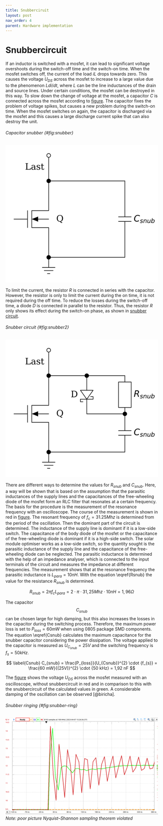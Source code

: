 ```yaml
---
title: Snubberciruit
layout: post
nav_order: 4
parent: Hardware implementation
---
```


# Snubbercircuit

If an inductor is switched with a mosfet, it can lead to significant voltage
overshoots during the switch-off time and the switch-on time. When the mosfet switches off, the current of the load $iL$ drops towards zero. This causes the voltage $U_{DS}$ across the mosfet to increase to a large value due to the
phenomenon $Ldi/dt$, where $L$ can be the line inductances of the drain
and source lines. Under certain conditions, the mosfet can be
destroyed in this way. To slow down the change of voltage at the
mosfet, a capacitor $C$ is connected across the mosfet according to [figure](#fig:snubber). The capacitor fixes the problem of voltage
spikes, but causes a new problem during the switch-on time. When the
mosfet switches on again, the capacitor is discharged via the
mosfet and this causes a large discharge current spike that can also destroy the unit.

###### Capacitor snubber {#fig:snubber}
![image](../assets/image/snubber1.svg)


To limit the current, the resistor $R$ is connected in series with the
capacitor. However, the resistor is only to limit the current during the
on time, it is not required during the off time. To reduce the losses
during the switch-off time, a diode $D$ is connected in parallel to the
resistor. Thus, the resistor $R$ only shows its effect during the
switch-on phase, as shown in [snubber circuit](#fig:snubber2).

<!--[@UmanandPower p.80][@IntelligentEnergy p.261].-->

###### Snubber circuit {#fig:snubber2}
![image](../assets/image/snubber2.svg)

There are different ways to determine the values for $R_{snub}$ and
$C_{snub}$. Here, a way will be shown that is based on the assumption
that the parasitic inductances of the supply lines and the capacitances
of the free-wheeling diode of the mosfet form an RLC filter that resonates at a
certain frequency. The basis for the procedure is the measurement of the
resonance frequency with an oscilloscope. The course of the measurement
is shown in red in [figure](#fig:snubber-ring). The resonant frequency of
$f_{c} = 31.25 Mhz$ is determined from the period of the oscillation.
Then the dominant part of the circuit is determined. The inductance of
the supply line is dominant if it is a low-side switch. The capacitance
of the body diode of the mosfet or the capacitance of the free-wheeling
diode is dominant if it is a high-side switch. The solar module
optimiser works as a low-side switch, so the quantity sought is the
parasitic inductance of the supply line and the capacitance of the
free-wheeling diode can be neglected. The parasitic inductance is
determined with the help of an impedance analyser, which is connected to
the input terminals of the circuit and measures the impedance at
different frequencies. The measurement shows that at the resonance
frequency the parasitic inductance is $L_{para} = 10nH$. With the
equation \eqref{Rsnub} the value for the resistance $R_{snub}$ is determined.

$$\label{Rsnub}
R_{snub} = 2 \pi f_{c} L_{para}=2\cdot\pi\cdot31,25 Mhz\cdot10 nH = 1,96 \Omega$$

The capacitor $$C_{snub}$$ can be chosen large for high damping, but this
also increases the losses in the capacitor during the switching process.
Therefore, the maximum power loss is set to $P_{loss} = 60mW$ when using
0805 package SMD components. The equation
\eqref{Csnub} calculates
the maximum capacitance for the snubber capacitor considering the power
dissipation. The voltage applied to the capacitor is measured as
$U_{C_{snub}}=25V$ and the switching frequency is $f_{s}=50 kHz$.


$$ \label{Csnub}
C_{snub} = \frac{P_{loss}}{U_{Csnub}}^{2} \cdot {f_{s}} = \frac{60 mW}{(25V)}^{2} \cdot {50 kHz} = 1,92 nF $$

The [figure](#fig:snubber-ring) shows the voltage $U_{DS}$ across the
mosfet measured
with an oscilloscope, without snubbercircuit in red and in comparison to
this with the snubbercircuit of the calculated values in green. A
considerable damping of the oscillation can be observed [@biricha].

###### Snubber ringing {#fig:snubber-ring}
![image](../assets/image/snubber-ring.png)
*Note: poor picture Nyquist–Shannon sampling theorem violated*
